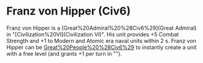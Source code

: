 # Franz von Hipper (Civ6)

Franz von Hipper is a [Great%20Admiral%20%28Civ6%29](Great Admiral) in "[Civilization%20VI](Civilization VI)". His unit provides +5 Combat Strength and +1 to Modern and Atomic era naval units within 2 s.
Franz von Hipper can be [Great%20People%20%28Civ6%29](retired) to instantly create a unit with a free level (and grants +1 per turn in "").